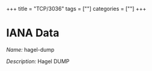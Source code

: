 +++
title = "TCP/3036"
tags = [""]
categories = [""]
+++

# IANA Data

_Name:_ hagel-dump

_Description:_ Hagel DUMP

